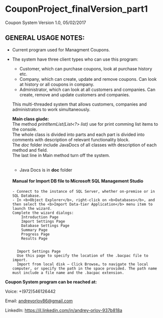 # CouponProject_finalVersion_part1
Coupon System Version 1.0,  05/02/2017

GENERAL USAGE NOTES:
---------------------

- Current program used for Managment Coupons.
- The system have three client types who can use this program:
  - Customer, which can purchase coupons, look at purchase history etc.
  - Company, which can create, update and remove coupons. Can look at history or all coupons in company.
  - Administrator, which can look at all customers and companies. Can create, remove and update customers and companies.
  
  This multi-threaded system that allows customers, companies and administrators to work simultaneously.</br>
  
  <b>Main class giude:</b></br>
    The method *printItemList(List<?> list)* use for print comming list items to the console.</br>
    The whole class is divided into parts and each part is divided into comments with description of relevant functionality block.</br>
    The *doc* folder include JavaDocs of all classes with description of each method and field.</br>
    The last line in Main method turn off the system.</br></br>
    
  
  - Java Docs is in **doc** folder 
  
  <h4> Manual for Import DB file to Microsoft SQL Management Studio</h4>
  
      - Connect to the instance of SQL Server, whether on-premise or in SQL Database.
      - In <b>Object Explorer</b>, right-click on <b>Databases</b>, and then select the <b>Import Data-tier Application</b> menu item to  launch the wizard.
      Complete the wizard dialogs:
          Introduction Page
          Import Settings Page
          Database Settings Page
          Summary Page
          Progress Page
          Results Page
     
     
        Import Settings Page
        Use this page to specify the location of the .bacpac file to import.
        Import from local disk – Click Browse… to navigate the local computer, or specify the path in the space provided. The path name must include a file name and the .bacpac extension.
  
<b>Coupon System program can be reached at:</b>

Voice: +(972)546126442

Email: andreyorlov86@gmail.com

LinkedIn: https://il.linkedin.com/in/andrey-orlov-937b818a
